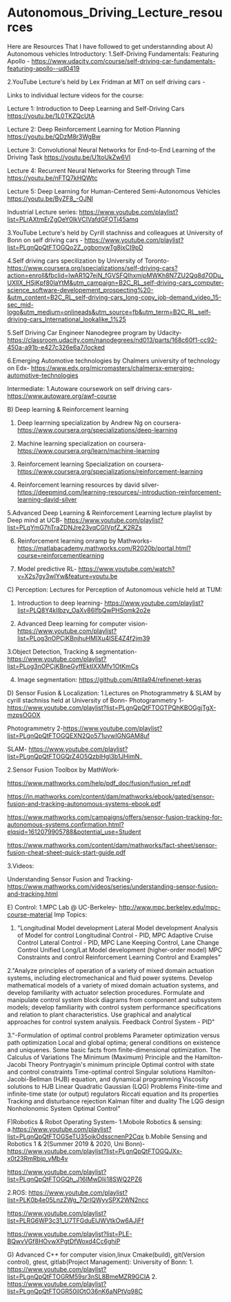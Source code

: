 # Autonomous_Driving_Lecture_resources
Here are Resources That I have followed to get understannding about 
A) Autonomous vehicles
Introductory:
1.Self-Driving Fundamentals: Featuring Apollo -
https://www.udacity.com/course/self-driving-car-fundamentals-featuring-apollo--ud0419

2.YouTube Lecture's held by Lex Fridman at MIT on self driving cars -

Links to individual lecture videos for the course:

Lecture 1: Introduction to Deep Learning and Self-Driving Cars
https://youtu.be/1L0TKZQcUtA​

Lecture 2: Deep Reinforcement Learning for Motion Planning
https://youtu.be/QDzM8r3WgBw​

Lecture 3: Convolutional Neural Networks for End-to-End Learning of the Driving Task 
https://youtu.be/U1toUkZw6VI​

Lecture 4: Recurrent Neural Networks for Steering through Time 
https://youtu.be/nFTQ7kHQWtc​

Lecture 5: Deep Learning for Human-Centered Semi-Autonomous Vehicles 
https://youtu.be/ByZF8_-OJNI

Industrial Lecture series:
https://www.youtube.com/playlist?list=PLrAXtmErZgOeY0lkVCIVafdGFOTi45amq

3.YouTube Lecture's held by Cyrill stachniss and colleagues at University of Bonn on self driving cars -
https://www.youtube.com/playlist?list=PLgnQpQtFTOGQo2Z_ogbonywTg8jxCI9pD

4.Self driving cars specilization by University of Toronto-
https://www.coursera.org/specializations/self-driving-cars?action=enroll&fbclid=IwAR1Q7ejN_fGVSFQlhxmipMWKh8N7ZU2Qq8d7ODu_UXlIX_HSjKpf80laYtM&utm_campaign=B2C_RL_self-driving-cars_computer-science_software-developement_prospecting%20-&utm_content=B2C_RL_self-driving-cars_long-copy_job-demand_video_15-sec_mid-logo&utm_medium=onlineads&utm_source=fb&utm_term=B2C_RL_self-driving-cars_International_lookalike_1%25 

5.Self Driving Car Engineer Nanodegree program by Udacity-
https://classroom.udacity.com/nanodegrees/nd013/parts/168c60f1-cc92-450a-a91b-e427c326e6a7/locked

6.Emerging Automotive technologies by Chalmers university of technology on Edx- 
https://www.edx.org/micromasters/chalmersx-emerging-automotive-technologies

Intermediate:
1.Autoware coursework on self driving cars-
https://www.autoware.org/awf-course

B) Deep learning & Reinforcement learning
1. Deep learrning specialization by Andrew Ng on coursera-
https://www.coursera.org/specializations/deep-learning

2. Machine learning specialization on coursera-
https://www.coursera.org/learn/machine-learning

3. Reinforcement learning Specialization on coursera-
https://www.coursera.org/specializations/reinforcement-learning

4. Reinforcement learning resources by david silver-
https://deepmind.com/learning-resources/-introduction-reinforcement-learning-david-silver

5.Advanced Deep Learning & Reinforcement Learning lecture playlist by Deep mind at UCB-
https://www.youtube.com/playlist?list=PLqYmG7hTraZDNJre23vqCGIVpfZ_K2RZs

6. Reinforcement learning onramp by Mathworks-
https://matlabacademy.mathworks.com/R2020b/portal.html?course=reinforcementlearning

7. Model predictive RL-
https://www.youtube.com/watch?v=X2s7gy3wIYw&feature=youtu.be

C) Perception: 
Lectures for Perception of Autonomous vehicle held at TUM:
1. Introduction to deep learning-
https://www.youtube.com/playlist?list=PLQ8Y4kIIbzy_OaXv86lfbQwPHSomk2o2e

2. Advanced Deep learning for computer vision-
https://www.youtube.com/playlist?list=PLog3nOPCjKBnjhuHMIXu4ISE4Z4f2jm39

3.Object Detection, Tracking & segmentation-
https://www.youtube.com/playlist?list=PLog3nOPCjKBneGyffEktlXXMfv1OtKmCs

4. Image segmentation:
https://github.com/Attila94/refinenet-keras

D) Sensor Fusion & Localization:
1.Lectures on Photogrammetry & SLAM by cyrill stachniss held at University of Bonn-
Photogrammetry 1- https://www.youtube.com/playlist?list=PLgnQpQtFTOGTPQhKBOGgjTgX-mzpsOGOX

Photogrammetry 2-https://www.youtube.com/playlist?list=PLgnQpQtFTOGQEXN2Qo571uvwIGNGAM8uf

SLAM- https://www.youtube.com/playlist?list=PLgnQpQtFTOGQrZ4O5QzbIHgl3b1JHimN_

2.Sensor Fusion Toolbox by MathWork- 

https://www.mathworks.com/help/pdf_doc/fusion/fusion_ref.pdf

https://in.mathworks.com/content/dam/mathworks/ebook/gated/sensor-fusion-and-tracking-autonomous-systems-ebook.pdf

https://www.mathworks.com/campaigns/offers/sensor-fusion-tracking-for-autonomous-systems.confirmation.html?elqsid=1612079905788&potential_use=Student

https://www.mathworks.com/content/dam/mathworks/fact-sheet/sensor-fusion-cheat-sheet-quick-start-guide.pdf

3.Videos:

Understanding Sensor Fusion and Tracking- https://www.mathworks.com/videos/series/understanding-sensor-fusion-and-tracking.html

E) Control:
1.MPC Lab @ UC-Berkeley-
http://www.mpc.berkeley.edu/mpc-course-material
Imp Topics:
1. "Longitudinal Model development
Lateral Model development
Analysis of Model for control
Longitudinal Control - PID, MPC
Adaptive Cruise Control
Lateral Control - PID, MPC
Lane Keeping Control, Lane Change Control
Unified Long/Lat Model development (higher-order model)
MPC Constraints and control
Reinforcement Learning Control and Examples"


2."Analyze principles of operation of a variety of mixed domain actuation systems,
including electromechanical and fluid power systems.
Develop mathematical models of a variety of mixed domain actuation systems, and develop familiarity with actuator selection procedures.
Formulate and manipulate control system block diagrams from component and
subsystem models; develop familiarity with control system performance specifications and relation to plant characteristics.
Use graphical and analytical approaches for control system analysis.
Feedback Control System - PID"

3."-Formulation of optimal control problems
Parameter optimization versus path optimization
Local and global optima; general conditions on existence and uniquenes.
Some basic facts from finite-dimensional optimization.
The Calculus of Variations
The Minimum (Maximum) Principle and the Hamilton-Jacobi Theory
Pontryagin's minimum principle
Optimal control with state and control constraints
Time-optimal control
Singular solutions
Hamilton-Jacobi-Bellman (HJB) equation, and dynamical programming
Viscosity solutions to HJB
Linear Quadratic Gaussian (LQG) Problems
Finite-time and infinite-time state (or output) regulators
Riccati equation and its properties
Tracking and disturbance rejection
Kalman filter and duality
The LQG design
Nonholonomic System Optimal Control"

F)Robotics &  Robot Operating System-
1.Mobole Robotics & sensing:
a.https://www.youtube.com/playlist?list=PLgnQpQtFTOGSeTU35ojkOdsscnenP2Cqx
b.Mobile Sensing and Robotics 1 & 2(Summer 2019 & 2020, Uni Bonn)-
https://www.youtube.com/playlist?list=PLgnQpQtFTOGQJXx-x0t23RmRbjp_yMb4v

https://www.youtube.com/playlist?list=PLgnQpQtFTOGQh_J16IMwDlji18SWQ2PZ6

2.ROS:
https://www.youtube.com/playlist?list=PLK0b4e05LnzZWg_7QrIQWyvSPX2WN2ncc

https://www.youtube.com/playlist?list=PLRG6WP3c31_U7TFGduEIJWVtkOw6AJjFf

https://www.youtube.com/playlist?list=PLE-BQwvVGf8HOvwXPgtDfWoxd4Cc6ghiP

G) Advanced C++ for computer vision,linux Cmake(build), git(Version control), gtest, gitlab(Project Management):
University of Bonn:
1.
https://www.youtube.com/playlist?list=PLgnQpQtFTOGRM59sr3nSL8BmeMZR9GCIA
2.
https://www.youtube.com/playlist?list=PLgnQpQtFTOGR50iIOtO36nK6aNPtVq98C





